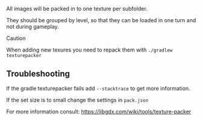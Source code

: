 All images will be packed  in to one texture per subfolder.

They should be grouped by level, so that they can be loaded in one turn and not during gameplay.


> [!CAUTION]
>
> When adding new texures you need to repack them with `./gradlew texturepacker`


## Troubleshooting

If the gradle texturepacker fails add `--stacktrace` to get more information.

If the set size is to small change the settings in `pack.json`


For more information consult: https://libgdx.com/wiki/tools/texture-packer
